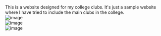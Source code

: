 This is a website designed for my college clubs. It's just a sample website where I have tried to include the main clubs in the college.
<br>
![image](https://github.com/user-attachments/assets/dfad9a7b-5f06-44d7-88c7-ae862f5ac106)
<br>
![image](https://github.com/user-attachments/assets/6969832a-9638-4899-bed5-bacfafc80a7e)
<br>
![image](https://github.com/user-attachments/assets/899aa194-4375-4610-ba4f-c726c3844a9b)
